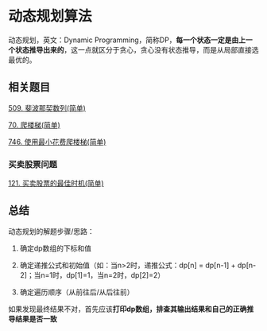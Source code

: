 # 动态规划算法
动态规划，英文：Dynamic Programming，简称DP，**每一个状态一定是由上一个状态推导出来的**，这一点就区分于贪心，贪心没有状态推导，而是从局部直接选最优的。

## 相关题目

[509. 斐波那契数列(简单)](https://github.com/kerwin-ly/Blog/blob/master/algorithm/dynamic-programming/509.%20%E6%96%90%E6%B3%A2%E9%82%A3%E5%A5%91%E6%95%B0(%E7%AE%80%E5%8D%95).md)

[70. 爬楼梯(简单)](https://github.com/kerwin-ly/Blog/blob/master/algorithm/dynamic-programming/70.%20%E7%88%AC%E6%A5%BC%E6%A2%AF(%E7%AE%80%E5%8D%95).md)

[746. 使用最小花费爬楼梯(简单)](https://github.com/kerwin-ly/Blog/blob/master/algorithm/dynamic-programming/746.%20%E4%BD%BF%E7%94%A8%E6%9C%80%E5%B0%8F%E8%8A%B1%E8%B4%B9%E7%88%AC%E6%A5%BC%E6%A2%AF(%E7%AE%80%E5%8D%95).md)

### 买卖股票问题

[121. 买卖股票的最佳时机(简单)]()

## 总结
动态规划的解题步骤/思路：

1. 确定dp数组的下标和值

2. 确定递推公式和初始值（如：当n>2时，递推公式：dp[n] = dp[n-1] + dp[n-2]；当n=1时，dp[1]=1，当n=2时，dp[2]=2）

3. 确定遍历顺序（从前往后/从后往前）

如果发现最终结果不对，首先应该**打印dp数组，排查其输出结果和自己的正确推导结果是否一致**
